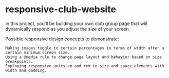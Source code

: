 # responsive-club-website
In this project, you’ll be building your own club group page that will dynamically respond as you adjust the size of your screen.

Possible responsive design concepts to demonstrate: ​

    Making images toggle to certain percentages in terms of width after a certain minimum screen size.
    Using a @media rule to change page layout and behavior based on size breakpoints.
    Employing responsive units em and rem to size and space elements with width and padding.
